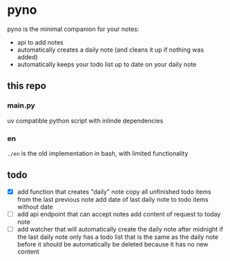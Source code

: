 # pyno

pyno is the minimal companion for your notes:

- api to add notes
- automatically creates a daily note (and cleans it up if nothing was added)
- automatically keeps your todo list up to date on your daily note

## this repo

### main.py
uv compatible python script with inlinde dependencies

### en
`./en` is the old implementation in bash, with limited functionality


## todo

- [x] add function that creates "daily" note
      copy all unfinished todo items from the last previous note
      add date of last daily note to todo items without date
- [ ] add api endpoint that can accept notes
      add content of request to today note
- [ ] add watcher that will automatically create the daily note after midnight
      if the last daily note only has a todo list that is the same as the daily note before it should be automatically be deleted because it has no new content
